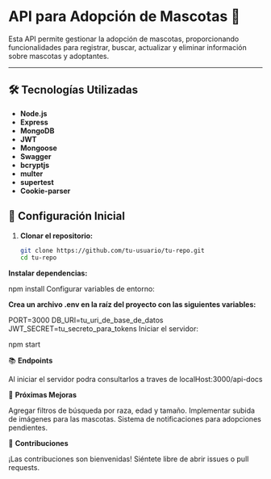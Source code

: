 # API para Adopción de Mascotas 🐾

Esta API permite gestionar la adopción de mascotas, proporcionando funcionalidades para registrar, buscar, actualizar y eliminar información sobre mascotas y adoptantes.

---

## 🛠️ Tecnologías Utilizadas

- **Node.js**
- **Express**
- **MongoDB** 
- **JWT** 
- **Mongoose** 
- **Swagger**
- **bcryptjs**
- **multer**
- **supertest**
- **Cookie-parser**

## 🚀 Configuración Inicial

1. **Clonar el repositorio:**
   ```bash
   git clone https://github.com/tu-usuario/tu-repo.git
   cd tu-repo
**Instalar dependencias:**

npm install
Configurar variables de entorno:

**Crea un archivo .env en la raíz del proyecto con las siguientes variables:**

PORT=3000
DB_URI=tu_uri_de_base_de_datos
JWT_SECRET=tu_secreto_para_tokens
Iniciar el servidor:

npm start

📚 **Endpoints**

Al iniciar el servidor podra consultarlos a traves de localHost:3000/api-docs

🐾 **Próximas Mejoras**

Agregar filtros de búsqueda por raza, edad y tamaño.
Implementar subida de imágenes para las mascotas.
Sistema de notificaciones para adopciones pendientes.

🤝 **Contribuciones**

¡Las contribuciones son bienvenidas! Siéntete libre de abrir issues o pull requests.

